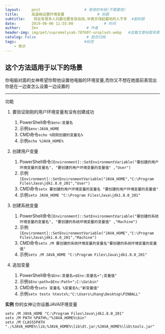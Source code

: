 ```yaml
---
layout:     post                    # 使用的布局(不需要改)
title:      高逼格设置环境变量               # 标题
subtitle:    现在有很多人扫墓也要发张自拍,毕竟买得起墓地的人不多  #副标题
date:       2019-06-06 11:55:00              # 时间
author:     Zen                      # 作者
header-img: img/pet/supremelysab-787607-unsplash.webp   #这篇文章标题背景图片
catalog: False                       # 是否归档
tags:                               #标签
    - 常识
---
```


## 这个方法适用于以下的场景

你电脑对面的女神希望你帮他设置他电脑的环境变量,而你又不想在她面前表现出你是在一边查怎么设置一边设置的

----

功能
1. 要验证刚刚的用户环境变量有没有创建成功
    1. PowerShell命令`$env:变量名`
    2. 示例`$env:JAVA_HOME`
    3. CMD命令`echo %刚刚创建的变量名%`
    4. 示例`echo %JAVA_HOME%`

2. 创建用户变量
    1. PowerShell命令`[Environment]::SetEnvironmentVariable("要创建的用户环境变量的变量名", "要创建的用户环境变量的变量值" ,"User")`
    2. 示例`[Environment]::SetEnvironmentVariable("JAVA_HOME","C:\Program Files\Java\jdk1.8.0_201","User")`
    3. CMD命令`setx 要创建的用户环境变量的变量名 "要创建的用户环境变量的变量值"`
    4. 示例`setx JAVA_HOME "C:\Program Files\Java\jdk1.8.0_201"`

3. 创建系统变量
    1. PowerShell命令`[Environment]::SetEnvironmentVariable("要创建的系统环境变量的变量名", "要创建的系统环境变量的变量值" ,"Machine")`
    2. 示例`[Environment]::SetEnvironmentVariable("JAVA_HOME","C:\Program Files\Java\jdk1.8.0_201","Machine")`
    3. CMD命令`setx /M 要创建的系统环境变量的变量名"要创建的系统环境变量的变量值"`
    4. 示例`setx /M JAVA_HOME "C:\Program Files\Java\jdk1.8.0_201"`

4. 追加变量
    1. PowerShell命令`$Env:变量名=$Env:变量名+";变量值"`
    2. 示例`$Env:path=$Env:Path+";C:\Go\bin"`
    3. CMD命令`setx 变量名 %变量名%;"新变量值"`
    4. 示例`setx testx %testx%;"C:\Users\zhang\Desktop\PINBALL"`


**实例** 你的女神让你设置JAVA环境变量

```
setx /M JAVA_HOME "C:\Program Files\Java\jdk1.8.0_201"
setx /M PATH %PATH%;"%JAVA_HOME%\bin"
setx /M CLASSSPATH ".;%JAVA_HOME%\lib;%JAVA_HOME%\lib\dt.jar;%JAVA_HOME%\lib\tools.jar"
```
